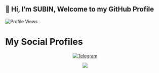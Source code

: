 ## 👋 Hi, I’m SUBIN, Welcome to my GitHub Profile
![Profile Views](https://hits.seeyoufarm.com/api/count/incr/badge.svg?url=https://github.com/subinps/&title=Profile%20Views)
# My Social Profiles
<p align="center">
<a href="https://t.me/subinps"><img alt="Telegram" src="https://img.shields.io/badge/subinps-2CA5E0?style=for-the-badge&logo=telegram&logoColor=white"/></a>
</p>

<p align="center">
<img src="https://github-stats-alpha.vercel.app/api/?username=subinps&cc=000&tc=00ff00&ic=fff000&bc=fff" align="center">
</p>
